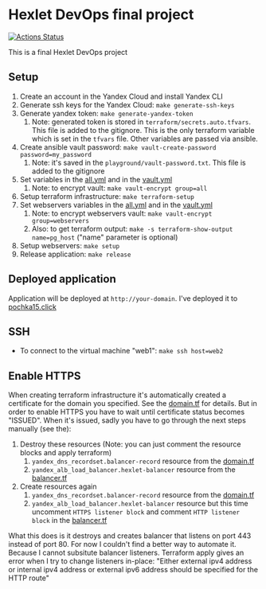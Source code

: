 # Hexlet DevOps final project

[![Actions Status](https://github.com/pochka15/devops-for-programmers-project-77/workflows/hexlet-check/badge.svg)](https://github.com/pochka15/devops-for-programmers-project-77/actions)

This is a final Hexlet DevOps project

## Setup

1. Create an account in the Yandex Cloud and install Yandex CLI
2. Generate ssh keys for the Yandex Cloud: `make generate-ssh-keys`
3. Generate yandex token: `make generate-yandex-token`
    1. Note: generated token is stored in `terraform/secrets.auto.tfvars`. This file is added to the gitignore. This is the only terraform variable which is set in the `tfvars` file. Other variables are passed via ansible.
4. Create ansible vault password: `make vault-create-password password=my_password`
    1. Note: it's saved in the `playground/vault-password.txt`. This file is added to the gitignore
5. Set variables in the [all.yml](./ansible/group_vars/all/all.yml) and in the [vault.yml](./ansible/group_vars/all/vault.yml)
    1. Note: to encrypt vault: `make vault-encrypt group=all`
6. Setup terraform infrastructure: `make terraform-setup`
7. Set webservers variables in the [all.yml](./ansible/group_vars/webservers/all.yml) and in the [vault.yml](./ansible/group_vars/webservers/vault.yml)
    1. Note: to encrypt webservers vault: `make vault-encrypt group=webservers`
    2. Also: to get terraform output: `make -s terraform-show-output name=pg_host` ("name" parameter is optional)
8. Setup webservers: `make setup`
9. Release application: `make release`

## Deployed application

Application will be deployed at `http://your-domain`. I've deployed it to [pochka15.click](https://pochka15.click)

## SSH

- To connect to the virtual machine "web1": `make ssh host=web2`

## Enable HTTPS

When creating terraform infrastructure it's automatically created a certificate for the domain you specified. See the [domain.tf](./terraform/domain.tf) for details. But in order to enable HTTPS you have to wait until certificate status becomes "ISSUED". When it's issued, sadly you have to go through the next steps manually (see the):

1. Destroy these resources (Note: you can just comment the resource blocks and apply terraform)
   1. `yandex_dns_recordset.balancer-record` resource from the [domain.tf](./terraform/domain.tf)
   2. `yandex_alb_load_balancer.hexlet-balancer` resource from the [balancer.tf](./terraform/balancer.tf)
2. Create resources again
   1. `yandex_dns_recordset.balancer-record` resource from the [domain.tf](./terraform/domain.tf)
   2. `yandex_alb_load_balancer.hexlet-balancer` resource but this time uncomment `HTTPS listener block` and comment `HTTP listener block` in the [balancer.tf](./terraform/balancer.tf)

What this does is it destroys and creates balancer that listens on port 443 instead of port 80. For now I couldn't find a better way to automate it. Because I cannot subsitute balancer listeners. Terraform apply gives an error when I try to change listeners in-place: "Either external ipv4 address or internal ipv4 address or external ipv6 address should be specified for the HTTP route"

